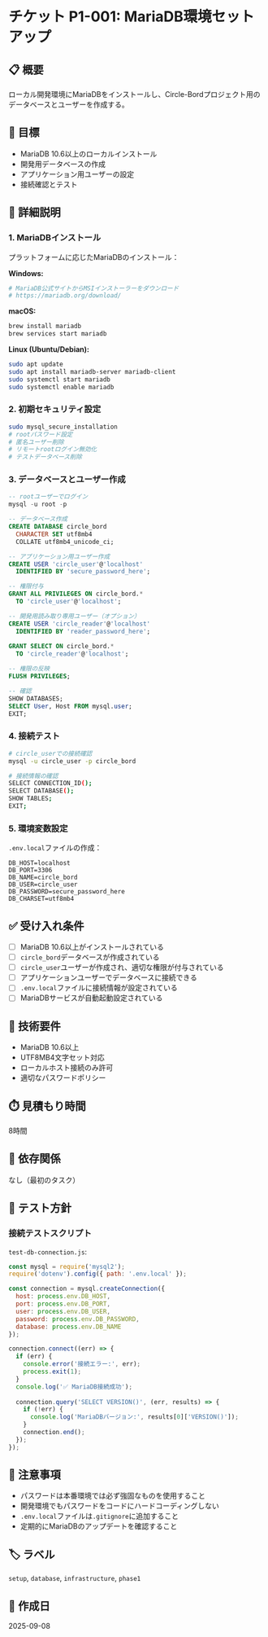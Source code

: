 # チケット P1-001: MariaDB環境セットアップ

## 📋 概要
ローカル開発環境にMariaDBをインストールし、Circle-Bordプロジェクト用のデータベースとユーザーを作成する。

## 🎯 目標
- MariaDB 10.6以上のローカルインストール
- 開発用データベースの作成
- アプリケーション用ユーザーの設定
- 接続確認とテスト

## 📝 詳細説明

### 1. MariaDBインストール
プラットフォームに応じたMariaDBのインストール：

**Windows:**
```bash
# MariaDB公式サイトからMSIインストーラーをダウンロード
# https://mariadb.org/download/
```

**macOS:**
```bash
brew install mariadb
brew services start mariadb
```

**Linux (Ubuntu/Debian):**
```bash
sudo apt update
sudo apt install mariadb-server mariadb-client
sudo systemctl start mariadb
sudo systemctl enable mariadb
```

### 2. 初期セキュリティ設定
```bash
sudo mysql_secure_installation
# rootパスワード設定
# 匿名ユーザー削除
# リモートrootログイン無効化
# テストデータベース削除
```

### 3. データベースとユーザー作成
```sql
-- rootユーザーでログイン
mysql -u root -p

-- データベース作成
CREATE DATABASE circle_bord 
  CHARACTER SET utf8mb4 
  COLLATE utf8mb4_unicode_ci;

-- アプリケーション用ユーザー作成
CREATE USER 'circle_user'@'localhost' 
  IDENTIFIED BY 'secure_password_here';

-- 権限付与
GRANT ALL PRIVILEGES ON circle_bord.* 
  TO 'circle_user'@'localhost';

-- 開発用読み取り専用ユーザー（オプション）
CREATE USER 'circle_reader'@'localhost' 
  IDENTIFIED BY 'reader_password_here';
  
GRANT SELECT ON circle_bord.* 
  TO 'circle_reader'@'localhost';

-- 権限の反映
FLUSH PRIVILEGES;

-- 確認
SHOW DATABASES;
SELECT User, Host FROM mysql.user;
EXIT;
```

### 4. 接続テスト
```bash
# circle_userでの接続確認
mysql -u circle_user -p circle_bord

# 接続情報の確認
SELECT CONNECTION_ID();
SELECT DATABASE();
SHOW TABLES;
EXIT;
```

### 5. 環境変数設定
`.env.local`ファイルの作成：
```env
DB_HOST=localhost
DB_PORT=3306
DB_NAME=circle_bord
DB_USER=circle_user
DB_PASSWORD=secure_password_here
DB_CHARSET=utf8mb4
```

## ✅ 受け入れ条件

- [ ] MariaDB 10.6以上がインストールされている
- [ ] `circle_bord`データベースが作成されている
- [ ] `circle_user`ユーザーが作成され、適切な権限が付与されている
- [ ] アプリケーションユーザーでデータベースに接続できる
- [ ] `.env.local`ファイルに接続情報が設定されている
- [ ] MariaDBサービスが自動起動設定されている

## 🔧 技術要件

- MariaDB 10.6以上
- UTF8MB4文字セット対応
- ローカルホスト接続のみ許可
- 適切なパスワードポリシー

## ⏱️ 見積もり時間
8時間

## 🔗 依存関係
なし（最初のタスク）

## 🧪 テスト方針

### 接続テストスクリプト
`test-db-connection.js`:
```javascript
const mysql = require('mysql2');
require('dotenv').config({ path: '.env.local' });

const connection = mysql.createConnection({
  host: process.env.DB_HOST,
  port: process.env.DB_PORT,
  user: process.env.DB_USER,
  password: process.env.DB_PASSWORD,
  database: process.env.DB_NAME
});

connection.connect((err) => {
  if (err) {
    console.error('接続エラー:', err);
    process.exit(1);
  }
  console.log('✅ MariaDB接続成功');
  
  connection.query('SELECT VERSION()', (err, results) => {
    if (!err) {
      console.log('MariaDBバージョン:', results[0]['VERSION()']);
    }
    connection.end();
  });
});
```

## 📌 注意事項

- パスワードは本番環境では必ず強固なものを使用すること
- 開発環境でもパスワードをコードにハードコーディングしない
- `.env.local`ファイルは`.gitignore`に追加すること
- 定期的にMariaDBのアップデートを確認すること

## 🏷️ ラベル
`setup`, `database`, `infrastructure`, `phase1`

## 📅 作成日
2025-09-08